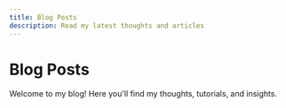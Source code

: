 ```yaml
---
title: Blog Posts
description: Read my latest thoughts and articles
---
```


# Blog Posts

Welcome to my blog! Here you'll find my thoughts, tutorials, and insights.

<div id="blog-list">
    <!-- Blog posts will be dynamically inserted here -->
</div> 